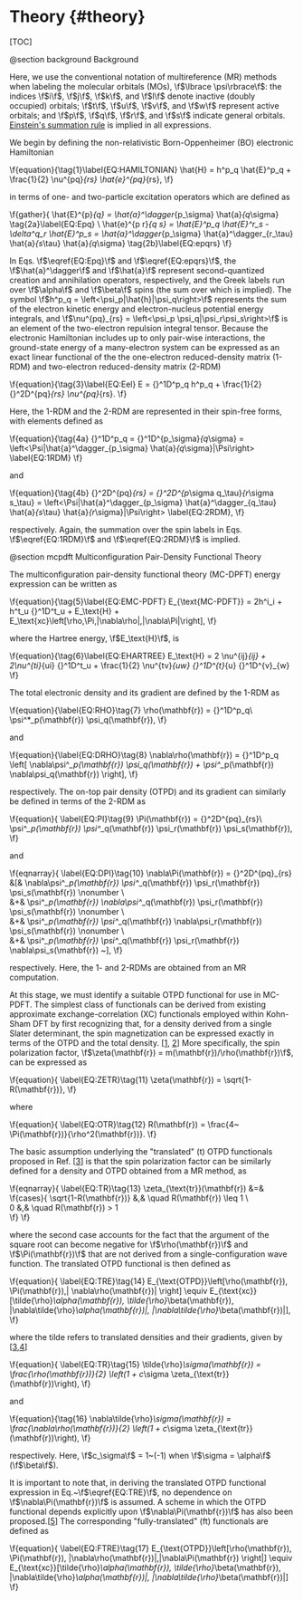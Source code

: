 Theory     {#theory}
========

[TOC]

@section background Background

Here, we use the conventional notation of multireference (MR) methods
when labeling the molecular orbitals (MOs), \f$\lbrace \psi\rbrace\f$:
the indices \f$i\f$, \f$j\f$, \f$k\f$, and \f$l\f$ denote
inactive (doubly occupied) orbitals; \f$t\f$, \f$u\f$, \f$v\f$, and \f$w\f$ represent
active orbitals; and \f$p\f$, \f$q\f$, \f$r\f$, and \f$s\f$ indicate general orbitals.
[Einstein's summation rule](http://mathworld.wolfram.com/EinsteinSummation.html) is implied in all expressions.

We begin by defining the non-relativistic Born-Oppenheimer (BO) electronic Hamiltonian

\f{equation}{\tag{1}\label{EQ:HAMILTONIAN}
     \hat{H} = h^p_q \hat{E}^p_q + \frac{1}{2} \nu^{pq}_{rs} \hat{e}^{pq}_{rs},
\f}

in terms of one- and two-particle excitation operators which are defined as

\f{gather}{
     \hat{E}^{p}_{q} = \hat{a}^\dagger_{p_\sigma} \hat{a}_{q_\sigma}   \tag{2a}\label{EQ:Epq}  	\\
     \hat{e}^{p r}_{q s} = \hat{E}^p_q \hat{E}^r_s - \delta^q_r \hat{E}^p_s = \hat{a}^\dagger_{p_\sigma} \hat{a}^\dagger_{r_\tau} \hat{a}_{s_\tau} \hat{a}_{q_\sigma} \tag{2b}\label{EQ:epqrs}
\f}

In Eqs. \f$\eqref{EQ:Epq}\f$ and \f$\eqref{EQ:epqrs}\f$, the \f$\hat{a}^\dagger\f$ and \f$\hat{a}\f$ 
represent second-quantized creation and annihilation operators, respectively,
and the Greek labels run over \f$\alpha\f$ and \f$\beta\f$ spins (the sum over which is implied).
The symbol \f$h^p_q = \left<\psi_p|\hat{h}|\psi_q\right>\f$ represents the sum of the electron
kinetic energy and electron-nucleus potential energy integrals, and
\f$\nu^{pq}_{rs} = \left<\psi_p \psi_q|\psi_r\psi_s\right>\f$ is an element of the
two-electron repulsion integral tensor. Because the electronic Hamiltonian
includes up to only pair-wise interactions, the ground-state energy of a
many-electron system can be expressed as an exact linear functional of the
the one-electron reduced-density matrix (1-RDM) and two-electron reduced-density matrix (2-RDM)

\f{equation}{\tag{3}\label{EQ:Eel}
E = {}^1D^p_q h^p_q + \frac{1}{2} {}^2D^{pq}_{rs} \nu^{pq}_{rs}.
\f}

Here, the 1-RDM and the 2-RDM are represented in their spin-free forms, 
with elements defined as

\f{equation}{\tag{4a}
{}^1D^p_q = {}^1D^{p_\sigma}_{q_\sigma} = \left<\Psi|\hat{a}^\dagger_{p_\sigma} \hat{a}_{q_\sigma}|\Psi\right>	\label{EQ:1RDM}
\f}

and

\f{equation}{\tag{4b}
{}^2D^{pq}_{rs} = {}^2D^{p_\sigma q_\tau}_{r_\sigma s_\tau} = \left<\Psi|\hat{a}^\dagger_{p_\sigma} \hat{a}^\dagger_{q_\tau} \hat{a}_{s_\tau} \hat{a}_{r_\sigma}|\Psi\right> \label{EQ:2RDM},
\f}

respectively. Again, the summation over the spin labels 
in Eqs. \f$\eqref{EQ:1RDM}\f$ and \f$\eqref{EQ:2RDM}\f$ is implied.

@section mcpdft Multiconfiguration Pair-Density Functional Theory

The multiconfiguration pair-density functional theory (MC-DPFT) energy expression can be written as

\f{equation}{\tag{5}\label{EQ:EMC-PDFT}
E_{\text{MC-PDFT}} = 2h^i_i + h^t_u {}^1D^t_u + E_\text{H} + E_\text{xc}\left[\rho,\Pi,|\nabla\rho|,|\nabla\Pi|\right],
\f}

where the Hartree energy, \f$E_\text{H}\f$, is

\f{equation}{\tag{6}\label{EQ:EHARTREE}
E_\text{H} = 2 \nu^{ij}_{ij} + 2\nu^{ti}_{ui} {}^1D^t_u + \frac{1}{2} \nu^{tv}_{uw} {}^1D^{t}_{u} {}^1D^{v}_{w}
\f}

The total electronic density and its gradient are defined by the 1-RDM as

\f{equation}{\label{EQ:RHO}\tag{7}
\rho(\mathbf{r}) = {}^1D^p_q\ \psi^*_p(\mathbf{r}) \psi_q(\mathbf{r}),
\f}

and

\f{equation}{\label{EQ:DRHO}\tag{8}
\nabla\rho(\mathbf{r}) = {}^1D^p_q \left[ \nabla\psi^*_p(\mathbf{r}) \psi_q(\mathbf{r}) + \psi^*_p(\mathbf{r}) \nabla\psi_q(\mathbf{r}) \right],
\f}

respectively. The on-top pair density (OTPD) and its gradient can similarly be defined in
terms of the 2-RDM as

\f{equation}{
\label{EQ:PI}\tag{9}
\Pi(\mathbf{r})  = {}^2D^{pq}_{rs}\ \psi^*_p(\mathbf{r}) \psi^*_q(\mathbf{r}) \psi_r(\mathbf{r}) \psi_s(\mathbf{r}),
\f}

and

\f{eqnarray}{
\label{EQ:DPI}\tag{10}
\nabla\Pi(\mathbf{r}) = {}^2D^{pq}_{rs} &[& \nabla\psi^*_p(\mathbf{r}) \psi^*_q(\mathbf{r}) \psi_r(\mathbf{r}) \psi_s(\mathbf{r}) \nonumber \\\
                                 &+& \psi^*_p(\mathbf{r}) \nabla\psi^*_q(\mathbf{r}) \psi_r(\mathbf{r}) \psi_s(\mathbf{r}) \nonumber \\\
                                 &+& \psi^*_p(\mathbf{r}) \psi^*_q(\mathbf{r}) \nabla\psi_r(\mathbf{r}) \psi_s(\mathbf{r}) \nonumber \\\
                                 &+& \psi^*_p(\mathbf{r}) \psi^*_q(\mathbf{r}) \psi_r(\mathbf{r}) \nabla\psi_s(\mathbf{r}) ~],
\f}

respectively. Here, the 1- and 2-RDMs are obtained from an MR computation. 

At this stage, we must identify a suitable OTPD functional for use in MC-PDFT.
The simplest class of functionals can be derived from existing approximate
exchange-correlation (XC) functionals employed within Kohn-Sham DFT by first
recognizing that, for a density derived from a single Slater determinant,
the spin magnetization can be expressed exactly in terms of the OTPD and the
total density. \[[1](https://journals.aps.org/pra/abstract/10.1103/PhysRevA.44.1549),
[2](https://doi.org/10.1007/BF01114982)\] More specifically, the spin
polarization factor, \f$\zeta(\mathbf{r}) = m(\mathbf{r})/\rho(\mathbf{r})\f$,
can be expressed as

\f{equation}{
\label{EQ:ZETR}\tag{11}
    \zeta(\mathbf{r}) = \sqrt{1-R(\mathbf{r})},
\f}

where

\f{equation}{
\label{EQ:OTR}\tag{12}
    R(\mathbf{r}) = \frac{4~ \Pi(\mathbf{r})}{\rho^2(\mathbf{r})}.
\f}

The basic assumption underlying the "translated" (t) OTPD functionals
proposed in Ref. \[[3](https://doi.org/10.1021/ct500483t)\] is that the spin
polarization factor can be similarly defined for a density and OTPD
obtained from a MR method, as

\f{eqnarray}{
\label{EQ:TR}\tag{13}
        \zeta_{\text{tr}}(\mathbf{r}) &=& \f{cases}{
               \sqrt{1-R(\mathbf{r})} &,& \quad R(\mathbf{r}) \leq 1     \\\
                      0               &,& \quad R(\mathbf{r}) > 1       
    \f} 
\f}

where the second case accounts for the fact that the argument of the
square root can become negative for \f$\rho(\mathbf{r})\f$ and 
\f$\Pi(\mathbf{r})\f$ that are not derived from a single-configuration 
wave function.  The translated OTPD functional is then defined as

\f{equation}{
\label{EQ:TRE}\tag{14}
E_{\text{OTPD}}\left[\rho(\mathbf{r}), \Pi(\mathbf{r}),| \nabla\rho(\mathbf{r})| \right] \equiv  E_{\text{xc}}[\tilde{\rho}_\alpha(\mathbf{r}), \tilde{\rho}_\beta(\mathbf{r}), |\nabla\tilde{\rho}_\alpha(\mathbf{r})|, |\nabla\tilde{\rho}_\beta(\mathbf{r})|],
\f}

where the tilde refers to translated densities and their gradients, given
by \[[3](https://doi.org/10.1021/ct500483t),[4](https://doi.org/10.1021/acs.accounts.6b00471)\]

\f{equation}{
\label{EQ:TR}\tag{15}
\tilde{\rho}_\sigma(\mathbf{r}) = \frac{\rho(\mathbf{r})}{2} \left(1 + c_\sigma \zeta_{\text{tr}}(\mathbf{r})\right),
\f}

and

\f{equation}{\tag{16}
\nabla\tilde{\rho}_\sigma(\mathbf{r}) = \frac{\nabla\rho(\mathbf{r})}{2} \left(1 + c_\sigma \zeta_{\text{tr}}(\mathbf{r})\right),
\f}

respectively. Here, \f$c_\sigma\f$ = 1~(-1) when \f$\sigma = \alpha\f$ (\f$\beta\f$).

It is important to note that, in deriving the translated OTPD functional
expression in Eq.~\f$\eqref{EQ:TRE}\f$, no dependence on \f$\nabla\Pi(\mathbf{r})\f$
is assumed. A scheme in which the OTPD functional depends explicitly upon
\f$\nabla\Pi(\mathbf{r})\f$ has also been proposed.\[[5](https://doi.org/10.1021/acs.jctc.7b00967)\]
The corresponding "fully-translated" (ft) functionals are defined as

\f{equation}{
\label{EQ:FTRE}\tag{17}
E_{\text{OTPD}}\left[\rho(\mathbf{r}), \Pi(\mathbf{r}), |\nabla\rho(\mathbf{r})|,|\nabla\Pi(\mathbf{r}) \right|] \equiv 
E_{\text{xc}}[\tilde{\rho}_\alpha(\mathbf{r}), \tilde{\rho}_\beta(\mathbf{r}), |\nabla\tilde{\rho}_\alpha(\mathbf{r})|, |\nabla\tilde{\rho}_\beta(\mathbf{r})|]
\f}
